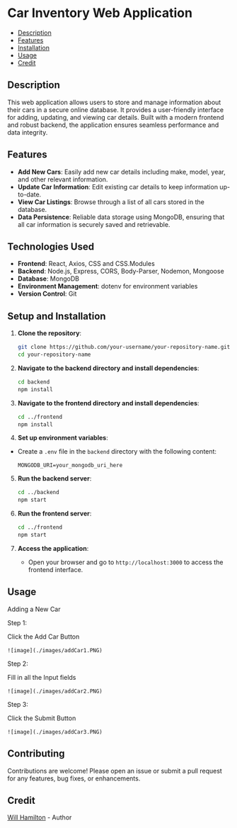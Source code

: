 # Car Inventory Web Application

- [Description](#description)
- [Features](#features)
- [Installation](#setup-and-installation)
- [Usage](#usage)
- [Credit](#credit)

## Description

This web application allows users to store and manage information about their cars in a secure online database. It provides a user-friendly interface for adding, updating, and viewing car details. Built with a modern frontend and robust backend, the application ensures seamless performance and data integrity.

## Features

- **Add New Cars**: Easily add new car details including make, model, year, and other relevant information.
- **Update Car Information**: Edit existing car details to keep information up-to-date.
- **View Car Listings**: Browse through a list of all cars stored in the database.
- **Data Persistence**: Reliable data storage using MongoDB, ensuring that all car information is securely saved and retrievable.

## Technologies Used

- **Frontend**: React, Axios, CSS and CSS.Modules
- **Backend**: Node.js, Express, CORS, Body-Parser, Nodemon, Mongoose
- **Database**: MongoDB
- **Environment Management**: dotenv for environment variables
- **Version Control**: Git

## Setup and Installation 

1. **Clone the repository**:
    ```bash
    git clone https://github.com/your-username/your-repository-name.git
    cd your-repository-name
    ```

2. **Navigate to the backend directory and install dependencies**:
    ```bash
    cd backend
    npm install
    ```

3. **Navigate to the frontend directory and install dependencies**:
    ```bash
    cd ../frontend
    npm install
    ```

4. **Set up environment variables**:
- Create a `.env` file in the `backend` directory with the following content:

  
     ```plaintext
     MONGODB_URI=your_mongodb_uri_here
     ```

5. **Run the backend server**:
    ```bash
    cd ../backend
    npm start
    ```

6. **Run the frontend server**:
    ```bash
    cd ../frontend
    npm start
    ```

7. **Access the application**:
    - Open your browser and go to `http://localhost:3000` to access the frontend interface.

## Usage

Adding a New Car

Step 1:

Click the Add Car Button

    ![image](./images/addCar1.PNG)

Step 2:

Fill in all the Input fields

    ![image](./images/addCar2.PNG)

Step 3:

Click the Submit Button

    ![image](./images/addCar3.PNG)




## Contributing

Contributions are welcome! Please open an issue or submit a pull request for any features, bug fixes, or enhancements.

## Credit
[Will Hamilton](https://github.com/CodingHammy) - Author

